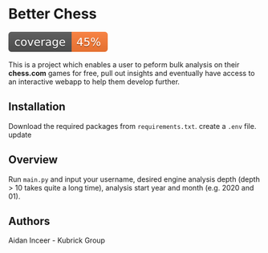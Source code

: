 # Better Chess

![coverage](https://github.com/AidanInceer/BetterChess/blob/master/coverage.svg)

This is a project which enables a user to peform bulk analysis on their **chess.com** games for free,
pull out insights and eventually have access to an interactive webapp to help them develop further.

## Installation

Download the required packages from `requirements.txt`.
create a `.env` file.
update
## Overview

Run `main.py` and input your username, desired engine analysis depth (depth > 10 takes quite a long time),
analysis start year and month (e.g. 2020 and 01).

## Authors

Aidan Inceer - Kubrick Group
